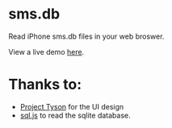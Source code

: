 # sms.db

Read iPhone sms.db files in your web broswer.

View a live demo [here](http://www.jacobsifuentes.com/projects/sms.db/).

# Thanks to:
 * [Project Tyson](https://github.com/c2prods/Project-Tyson) for the UI design
 * [sql.js](https://github.com/kripken/sql.js/) to read the sqlite database.

